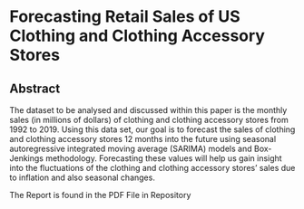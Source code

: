 # Forecasting Retail Sales of US Clothing and Clothing Accessory Stores

## Abstract
The dataset to be analysed and discussed within this paper is the monthly sales (in millions of dollars) of
clothing and clothing accessory stores from 1992 to 2019. Using this data set, our goal is to forecast the sales
of clothing and clothing accessory stores 12 months into the future using seasonal autoregressive integrated
moving average (SARIMA) models and Box-Jenkings methodology. Forecasting these values will help us
gain insight into the fluctuations of the clothing and clothing accessory stores’ sales due to inflation and also
seasonal changes.

The Report is found in the PDF File in Repository
